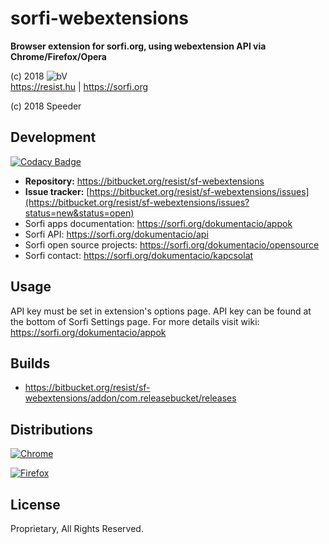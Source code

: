 # sorfi-webextensions

**Browser extension for sorfi.org, using webextension API via Chrome/Firefox/Opera**

(c) 2018 ![bV](https://structure.hu/img/bV.png)  
https://resist.hu | https://sorfi.org

(c) 2018 Speeder

## Development

[![Codacy Badge](https://api.codacy.com/project/badge/Grade/58846f71df604c40932e539a783863c7)](https://www.codacy.com/app/resist/sf-webextensions?utm_source=resist@bitbucket.org&amp;utm_medium=referral&amp;utm_content=resist/sf-webextensions&amp;utm_campaign=Badge_Grade)

+ **Repository:** https://bitbucket.org/resist/sf-webextensions
+ **Issue tracker:** [https://bitbucket.org/resist/sf-webextensions/issues](https://bitbucket.org/resist/sf-webextensions/issues?status=new&status=open)
+ Sorfi apps documentation: https://sorfi.org/dokumentacio/appok
+ Sorfi API: https://sorfi.org/dokumentacio/api 
+ Sorfi open source projects: https://sorfi.org/dokumentacio/opensource 
+ Sorfi contact: https://sorfi.org/dokumentacio/kapcsolat

## Usage

API key must be set in extension's options page. API key can be found at the bottom of Sorfi Settings page.
For more details visit wiki: https://sorfi.org/dokumentacio/appok 

## Builds

+ https://bitbucket.org/resist/sf-webextensions/addon/com.releasebucket/releases

## Distributions

[![Chrome](https://sorfi.org/assets/img/badge/chrome.png)](https://chrome.google.com/webstore/detail/sorozat-figyel%C5%91-felirat-%C3%A9/lahojbgffaeejkoajepnbokllomnpbnk?hl=hu)

[![Firefox](https://sorfi.org/assets/img/badge/ff.png)](https://addons.mozilla.org/hu/firefox/addon/sorozat-figyel%C5%91-felirat/)

## License

Proprietary, All Rights Reserved.
